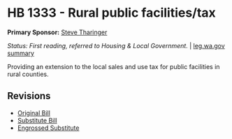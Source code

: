 # HB 1333 - Rural public facilities/tax
**Primary Sponsor:** [Steve Tharinger](/person/leg/steve.tharinger.md)

*Status: First reading, referred to Housing & Local Government.* | [leg.wa.gov summary](https://app.leg.wa.gov/billsummary?BillNumber=1333&Year=2021)

Providing an extension to the local sales and use tax for public facilities in rural counties.

## Revisions
* [Original Bill](1/)
* [Substitute Bill](S/)
* [Engrossed Substitute](S.E/)